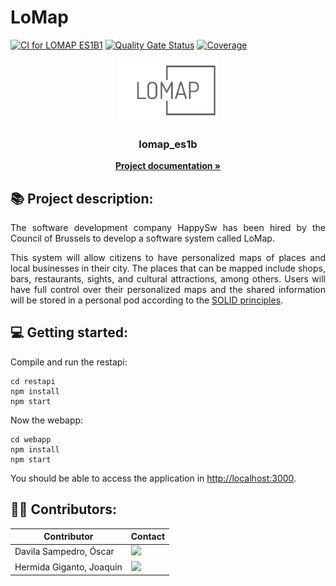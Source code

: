 # LoMap

[![CI for LOMAP ES1B1](https://github.com/Arquisoft/lomap_es1b1/actions/workflows/lomap_es1b1.yml/badge.svg)](https://github.com/Arquisoft/lomap_es1b1/actions/workflows/lomap_es1b1.yml)
[![Quality Gate Status](https://sonarcloud.io/api/project_badges/measure?project=Arquisoft_lomap_es1b1&metric=alert_status)](https://sonarcloud.io/summary/new_code?id=Arquisoft_lomap_es1b1)
[![Coverage](https://sonarcloud.io/api/project_badges/measure?project=Arquisoft_lomap_es1b1&metric=coverage)](https://sonarcloud.io/summary/new_code?id=Arquisoft_lomap_es1b1)

<div align="center">
    <img src="https://github.com/Arquisoft/lomap_es1b/blob/develop/docs/images/logo-no-background.png" alt="LOMAP ES1B" width="160" height="100">
    <h3>lomap_es1b</h3>
    <a href="https://arquisoft.github.io/lomap_es1b/"><strong>Project documentation »</strong></a>
</div>

## 📚 Project description:
<p align="justify">The software development company HappySw has been hired by the Council of Brussels to develop a software system called LoMap.</p>
<p align="justify">This system will allow citizens to have personalized maps of places and local businesses in their city. The places that can be mapped include shops, bars, restaurants, sights, and cultural attractions, among others. Users will have full control over their personalized maps and the shared information will be stored in a personal pod according to the <a href="https://solidproject.org/">SOLID principles</a>.</p>

## 💻 Getting started:

Compile and run the restapi:

```shell
cd restapi
npm install
npm start
```

Now the webapp:

```shell
cd webapp
npm install
npm start
```

You should be able to access the application in [http://localhost:3000](http://localhost:3000).

## 👨‍💻 Contributors:

| Contributor | Contact |
| ------------- | ------------- |
| Davila Sampedro, Óscar  | <a href="https://github.com/OscarDavilaSampedro"><img src="https://img.shields.io/badge/UO284541-Óscar Davila-yellow"></a>  |
| Hermida Giganto, Joaquín  | <a href="https://github.com/Jhergig"><img src="https://img.shields.io/badge/UO271718-Joaquín Hermida-success"></a>  |
